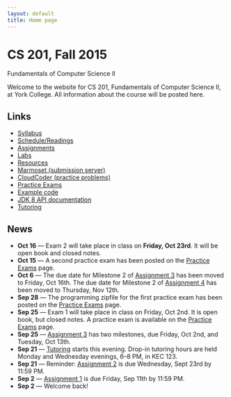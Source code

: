 ```yaml
---
layout: default
title: Home page
---
```


# CS 201, Fall 2015

<div id="subtitle">Fundamentals of Computer Science II</div>

Welcome to the website for CS 201, Fundamentals of Computer Science II, at York College.  All information about the course will be posted here.

## Links

* [Syllabus](syllabus.html)
* [Schedule/Readings](schedule.html)
* [Assignments](assign/index.html)
* [Labs](labs/index.html)
* [Resources](resources/index.html)
* [Marmoset (submission server)](https://cs.ycp.edu/marmoset)
* [CloudCoder (practice problems)](https://cs.ycp.edu/cloudcoder)
* [Practice Exams](practice/index.html)
* [Example code](examples/index.html)
* [JDK 8 API documentation](https://docs.oracle.com/javase/8/docs/api/)
* [Tutoring](tutoring.html)

## News

* **Oct 16** &mdash; Exam 2 will take place in class on **Friday, Oct 23rd**.  It will be open book and closed notes.
* **Oct 15** &mdash; A second practice exam has been posted on the [Practice Exams](practice/index.html) page.
* **Oct 6** &mdash; The due date for Milestone 2 of [Assignment 3](assign/assign03.html) has been moved to Friday, Oct 16th.  The due date for Milestone 2 of [Assignment 4](assign/assign04.html) has been moved to Thursday, Nov 12th.
* **Sep 28** &mdash; The programming zipfile for the first practice exam has been posted on the [Practice Exams](practice/index.html) page.
* **Sep 25** &mdash; Exam 1 will take place in class on Friday, Oct 2nd.  It is open book, but closed notes.  A practice exam is available on the [Practice Exams](practice/index.html) page.
* **Sep 25** &mdash; [Assignment 3](assign/assign03.html) has two milestones, due Friday, Oct 2nd, and Tuesday, Oct 13th.
* **Sep 21** &mdash; [Tutoring](tutoring.html) starts this evening.  Drop-in tutoring hours are held Monday and Wednesday evenings, 6&ndash;8 PM, in KEC 123.
* **Sep 21** &mdash; Reminder: [Assignment 2](assign/assign02.html) is due Wednesday, Sept 23rd by 11:59 PM.
* **Sep 2** &mdash; [Assignment 1](assign/assign01.html) is due Friday, Sep 11th by 11:59 PM.
* **Sep 2** &mdash; Welcome back!
